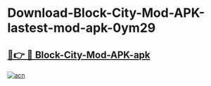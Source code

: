 # Download-Block-City-Mod-APK-lastest-mod-apk-0ym29

<h2><a href="https://apkcomod.com?title=Block-City-Mod-APK">🔗👉 🔴 Block-City-Mod-APK-apk </a></h2>

[![acn](https://github.com/user-attachments/assets/0f9c940e-d8b0-45ae-aac7-cd30a18b3e1c)](https://apkcomod.com?title=Block-City-Mod-APK)
